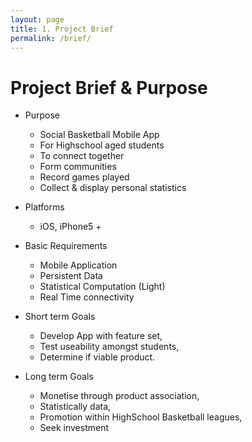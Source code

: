 ```yaml
---
layout: page
title: 1. Project Brief
permalink: /brief/
---
```

# Project Brief & Purpose
* Purpose
    * Social Basketball Mobile App
    * For Highschool aged students
    * To connect together
    * Form communities
    * Record games played
    * Collect & display personal statistics

* Platforms
    * iOS, iPhone5 +

* Basic Requirements
    * Mobile Application
    * Persistent Data
    * Statistical Computation (Light)
    * Real Time connectivity

* Short term Goals
    * Develop App with feature set,
    * Test useability amongst students,
    * Determine if viable product.

* Long term Goals
    * Monetise through product association,
    * Statistically data,
    * Promotion within HighSchool Basketball leagues,
    * Seek investment